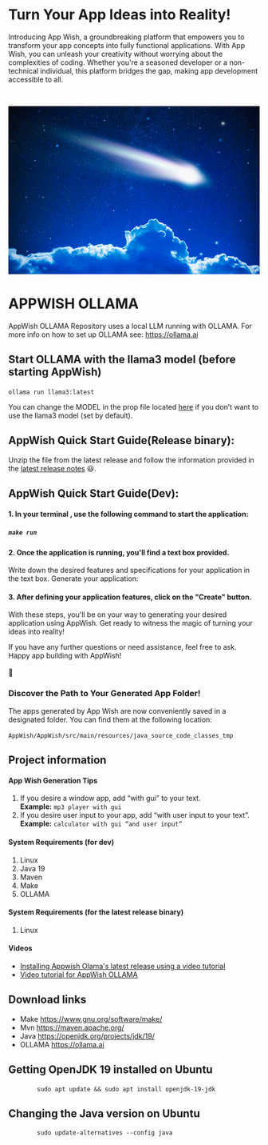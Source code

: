 # Turn Your App Ideas into Reality!

Introducing App Wish, a groundbreaking platform that empowers you to transform your app concepts into fully functional applications. 
With App Wish, you can unleash your creativity without worrying about the complexities of coding. Whether you're a seasoned developer or a non-technical individual, this platform bridges the gap, making app development accessible to all.

<br/>


![Logo](https://github.com/pwgit-create/APPWISH_OLLAMA/blob/master/AppWish/AppWish/src/main/resources/shooting_star.png?raw=true)

# APPWISH OLLAMA
AppWish OLLAMA Repository uses a local LLM running with OLLAMA. 
For more info on how to set up OLLAMA see: https://ollama.ai

## Start OLLAMA with the llama3 model (before starting AppWish)
```ollama run llama3:latest```


You can change the MODEL in the prop file located [here](https://github.com/pwgit-create/APPWISH_OLLMA/blob/master/AppWish/AppWish/src/main/resources/ollama_model.props) if you don’t want to use the llama3 model (set by default).

## AppWish Quick Start Guide(Release binary):

Unzip the file from the latest release and follow the information provided in the [latest release notes](https://github.com/pwgit-create/APPWISH_OLLAMA/releases/tag/v1.6.4) 😃.


## AppWish Quick Start Guide(Dev):


#### 1. In your terminal , use the following command to start the application:
##### ```make run``` 



#### 2. Once the application is running, you'll find a text box provided.
Write down the desired features and specifications for your application in the text box.
Generate your application:

#### 3. After defining your application features, click on the "Create" button.
With these steps, you'll be on your way to generating your desired application using AppWish. Get ready to witness the magic of turning your ideas into reality!

If you have any further questions or need assistance, feel free to ask. Happy app building with AppWish!
<br/><br/>:penguin:


### Discover the Path to Your Generated App Folder!
The apps generated by App Wish are now conveniently saved in a designated folder. You can find them at the following location: 

```AppWish/AppWish/src/main/resources/java_source_code_classes_tmp```


## Project information

#### App Wish Generation Tips
1.	If you desire a window app, add “with gui” to your text. \
      <b>Example:</b>  ```mp3 player with gui```
2.	If you desire user input to your app, add “with user input to your text”. \
      <b>Example:</b>  ```calculator with gui “and user input”```


#### System Requirements (for dev)
1. Linux
2. Java 19
3. Maven
4. Make
5. OLLAMA

#### System Requirements (for the latest release binary)
1. Linux


#### Videos
* [Installing Appwish Olama's latest release using a video tutorial](https://www.youtube.com/watch?v=_CJ_s8ZyaU0&list=PL0iduoILay6D9bTTqHQxIotqkzXEJBxln&index=2)
* [Video tutorial for AppWish OLLAMA](https://www.youtube.com/watch?v=Aumgpk2-Uhg)

## Download links 
* Make https://www.gnu.org/software/make/
* Mvn https://maven.apache.org/
* Java https://openjdk.org/projects/jdk/19/
* OLLAMA https://ollama.ai


## Getting OpenJDK 19 installed on Ubuntu
            sudo apt update && sudo apt install openjdk-19-jdk            

## Changing the Java version on Ubuntu
            sudo update-alternatives --config java   



